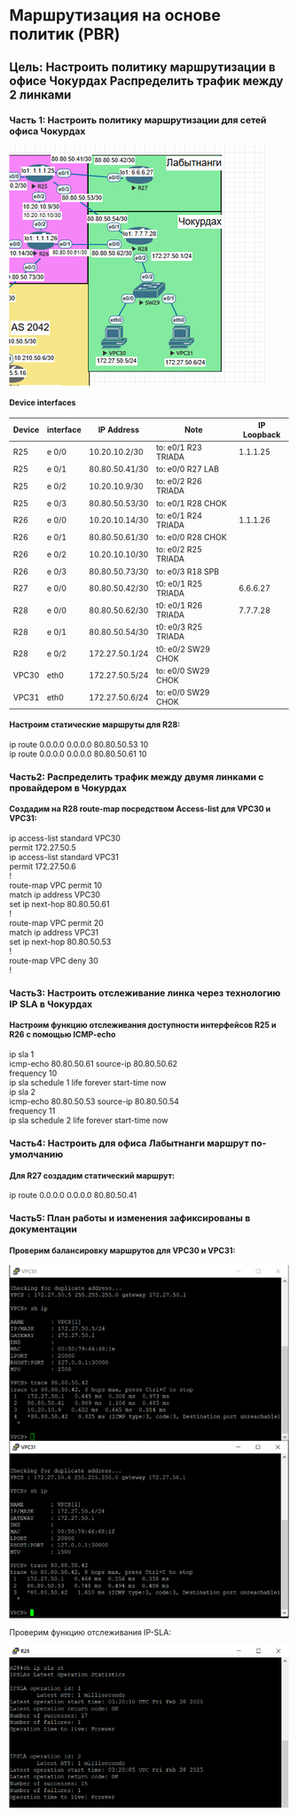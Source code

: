 # Маршрутизация на основе политик (PBR)  
## Цель: Настроить политику маршрутизации в офисе Чокурдах Распределить трафик между 2 линками  

### Часть 1: Настроить политику маршрутизации для сетей офиса Чокурдах  
![alt-текст](https://github.com/stanlaz/otus_network_engineer/blob/main/Лабораторные%20работы/PBR%20SLA/topology.png)

#### Device interfaces  
Device | interface | IP Address    | Note              |IP Loopback|
-------|-----------|---------------|-------------------|-----------|
R25    | e 0/0     |10.20.10.2/30  |to: e0/1 R23 TRIADA|1.1.1.25   |
R25    | e 0/1     |80.80.50.41/30 |to: e0/0 R27 LAB   |           |
R25    | e 0/2     |10.20.10.9/30  |to: e0/2 R26 TRIADA|           |
R25    | e 0/3     |80.80.50.53/30 |to: e0/1 R28 CHOK  |           |
R26    | e 0/0     |10.20.10.14/30 |to: e0/1 R24 TRIADA|1.1.1.26   |
R26    | e 0/1     |80.80.50.61/30 |to: e0/0 R28 CHOK  |           |
R26    | e 0/2     |10.20.10.10/30 |to: e0/2 R25 TRIADA|           |
R26    | e 0/3     |80.80.50.73/30 |to: e0/3 R18 SPB   |           |
R27    | e 0/0     |80.80.50.42/30 |t0: e0/1 R25 TRIADA|6.6.6.27   |
R28    | e 0/0     |80.80.50.62/30 |t0: e0/1 R26 TRIADA|7.7.7.28   |
R28    | e 0/1     |80.80.50.54/30 |t0: e0/3 R25 TRIADA|           |
R28    | e 0/2     |172.27.50.1/24 |t0: e0/2 SW29 CHOK |           |
VPC30  | eth0      |172.27.50.5/24 |to: e0/0 SW29 CHOK |           |
VPC31  | eth0      |172.27.50.6/24 |to: e0/0 SW29 CHOK |           |

#### Настроим статические маршруты для R28:    

ip route 0.0.0.0 0.0.0.0 80.80.50.53 10  
ip route 0.0.0.0 0.0.0.0 80.80.50.61 10  

### Часть2: Распределить трафик между двумя линками с провайдером в Чокурдах  
#### Создадим на R28 route-map посредством Access-list для VPC30 и VPC31:  

ip access-list standard VPC30  
 permit 172.27.50.5  
ip access-list standard VPC31  
 permit 172.27.50.6  
!  
route-map VPC permit 10  
 match ip address VPC30  
 set ip next-hop 80.80.50.61  
!  
route-map VPC permit 20  
 match ip address VPC31  
 set ip next-hop 80.80.50.53  
!  
route-map VPC deny 30  
!  
### Часть3: Настроить отслеживание линка через технологию IP SLA в Чокурдах  
#### Настроим функцию отслеживания доступности интерфейсов R25 и R26 с помощью ICMP-echo  
ip sla 1  
 icmp-echo 80.80.50.61 source-ip 80.80.50.62  
 frequency 10  
ip sla schedule 1 life forever start-time now  
ip sla 2  
 icmp-echo 80.80.50.53 source-ip 80.80.50.54  
 frequency 11  
ip sla schedule 2 life forever start-time now  

### Часть4: Настроить для офиса Лабытнанги маршрут по-умолчанию  
#### Для R27 создадим статический маршрут:  
ip route 0.0.0.0 0.0.0.0 80.80.50.41  

### Часть5: План работы и изменения зафиксированы в документации  
#### Проверим балансировку маршрутов для VPC30 и VPC31:  

![alt-текст](https://github.com/stanlaz/otus_network_engineer/blob/main/Лабораторные%20работы/PBR%20SLA/trace_VPC.png)  

Проверим функцию отслеживания IP-SLA:  

![alt-текст](https://github.com/stanlaz/otus_network_engineer/blob/main/Лабораторные%20работы/PBR%20SLA/sla_stat.png)  